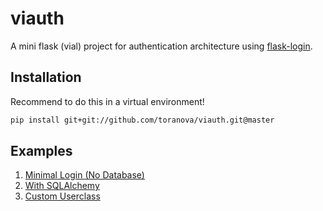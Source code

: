 # viauth
A mini flask (vial) project for authentication architecture using [flask-login](https://flask-login.readthedocs.io/en/latest/).

## Installation
Recommend to do this in a virtual environment!
```bash
pip install git+git://github.com/toranova/viauth.git@master
```

## Examples
1. [Minimal Login (No Database)](examples/basic/__init__.py)
2. [With SQLAlchemy](examples/persistdb/__init__.py)
3. [Custom Userclass](examples/cuclass/__init__.py)
